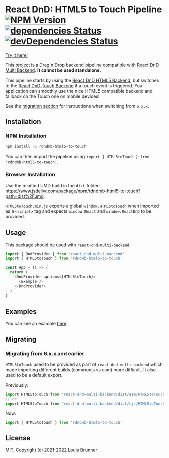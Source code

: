 # React DnD: HTML5 to Touch Pipeline [![NPM Version][npm-image]][npm-url] [![dependencies Status][deps-image]][deps-url] [![devDependencies Status][deps-dev-image]][deps-dev-url]

[Try it here!](https://louisbrunner.github.io/dnd-multi-backend/examples/react-dnd-multi-backend.html)

This project is a Drag'n'Drop backend pipeline compatible with [React DnD Multi Backend](../react-dnd-multi-backend/). **It cannot be used standalone.**

This pipeline starts by using the [React DnD HTML5 Backend](https://react-dnd.github.io/react-dnd/docs/backends/html5), but switches to the [React DnD Touch Backend](https://react-dnd.github.io/react-dnd/docs/backends/touch) if a touch event is triggered.
You application can smoothly use the nice HTML5 compatible backend and fallback on the Touch one on mobile devices!

See the [migration section](#migrating) for instructions when switching from `6.x.x`.

## Installation

### NPM Installation

```sh
npm install -S rdndmb-html5-to-touch
```

You can then import the pipeline using `import { HTML5toTouch } from 'rdndmb-html5-to-touch'`.

### Browser Installation

Use the minified UMD build in the `dist` folder: https://www.jsdelivr.com/package/npm/rdndmb-html5-to-touch?path=dist%2Fumd.

`HTML5toTouch.min.js` exports a global `window.HTML5toTouch` when imported as a `<script>` tag and expects `window.React` and `window.ReactDnD` to be provided.

## Usage

This package should be used with [`react-dnd-multi-backend`](../react-dnd-multi-backend).

```js
import { DndProvider } from 'react-dnd-multi-backend'
import { HTML5toTouch } from 'rdndmb-html5-to-touch'

const App = () => {
  return (
    <DndProvider options={HTML5toTouch}>
      <Example />
    </DndProvider>
  )
}
```

## Examples

You can see an example [here](examples/).

## Migrating

### Migrating from 6.x.x and earlier

`HTML5toTouch` used to be provided as part of `react-dnd-multi-backend` which made importing different builds (commonjs vs esm) more difficult. It also used to be a default export.

Previously:
```js
import HTML5toTouch from 'react-dnd-multi-backend/dist/esm/HTML5toTouch'
// or
import HTML5toTouch from 'react-dnd-multi-backend/dist/cjs/HTML5toTouch'
```

Now:
```js
import { HTML5toTouch } from 'rdndmb-html5-to-touch'
```

## License

MIT, Copyright (c) 2021-2022 Louis Brunner


[npm-image]: https://img.shields.io/npm/v/rdndmb-html5-to-touch.svg
[npm-url]: https://npmjs.org/package/rdndmb-html5-to-touch
[deps-image]: https://david-dm.org/louisbrunner/rdndmb-html5-to-touch/status.svg
[deps-url]: https://david-dm.org/louisbrunner/rdndmb-html5-to-touch
[deps-dev-image]: https://david-dm.org/louisbrunner/rdndmb-html5-to-touch/dev-status.svg
[deps-dev-url]: https://david-dm.org/louisbrunner/rdndmb-html5-to-touch?type=dev
